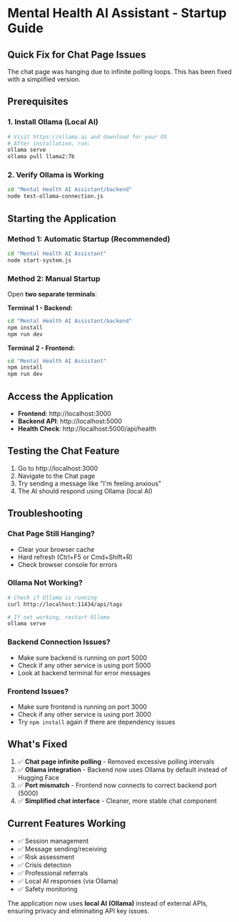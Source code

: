 # Mental Health AI Assistant - Startup Guide

## Quick Fix for Chat Page Issues

The chat page was hanging due to infinite polling loops. This has been fixed with a simplified version.

## Prerequisites

### 1. Install Ollama (Local AI)
```bash
# Visit https://ollama.ai and download for your OS
# After installation, run:
ollama serve
ollama pull llama2:7b
```

### 2. Verify Ollama is Working
```bash
cd "Mental Health AI Assistant/backend"
node test-ollama-connection.js
```

## Starting the Application

### Method 1: Automatic Startup (Recommended)
```bash
cd "Mental Health AI Assistant"
node start-system.js
```

### Method 2: Manual Startup
Open **two separate terminals**:

**Terminal 1 - Backend:**
```bash
cd "Mental Health AI Assistant/backend"
npm install
npm run dev
```

**Terminal 2 - Frontend:**
```bash
cd "Mental Health AI Assistant"
npm install
npm run dev
```

## Access the Application

- **Frontend**: http://localhost:3000
- **Backend API**: http://localhost:5000
- **Health Check**: http://localhost:5000/api/health

## Testing the Chat Feature

1. Go to http://localhost:3000
2. Navigate to the Chat page
3. Try sending a message like "I'm feeling anxious"
4. The AI should respond using Ollama (local AI)

## Troubleshooting

### Chat Page Still Hanging?
- Clear your browser cache
- Hard refresh (Ctrl+F5 or Cmd+Shift+R)
- Check browser console for errors

### Ollama Not Working?
```bash
# Check if Ollama is running
curl http://localhost:11434/api/tags

# If not working, restart Ollama
ollama serve
```

### Backend Connection Issues?
- Make sure backend is running on port 5000
- Check if any other service is using port 5000
- Look at backend terminal for error messages

### Frontend Issues?
- Make sure frontend is running on port 3000
- Check if any other service is using port 3000
- Try `npm install` again if there are dependency issues

## What's Fixed

1. ✅ **Chat page infinite polling** - Removed excessive polling intervals
2. ✅ **Ollama integration** - Backend now uses Ollama by default instead of Hugging Face
3. ✅ **Port mismatch** - Frontend now connects to correct backend port (5000)
4. ✅ **Simplified chat interface** - Cleaner, more stable chat component

## Current Features Working

- ✅ Session management
- ✅ Message sending/receiving
- ✅ Risk assessment
- ✅ Crisis detection
- ✅ Professional referrals
- ✅ Local AI responses (via Ollama)
- ✅ Safety monitoring

The application now uses **local AI (Ollama)** instead of external APIs, ensuring privacy and eliminating API key issues.